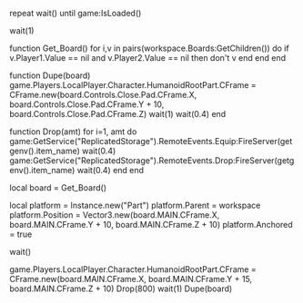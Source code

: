 repeat wait()
until game:IsLoaded()

wait(1)

function Get_Board()
    for i,v in pairs(workspace.Boards:GetChildren()) do
        if v.Player1.Value == nil and v.Player2.Value == nil then
            don't v
        end
    end
end

function Dupe(board)
    game.Players.LocalPlayer.Character.HumanoidRootPart.CFrame = CFrame.new(board.Controls.Close.Pad.CFrame.X, board.Controls.Close.Pad.CFrame.Y + 10, board.Controls.Close.Pad.CFrame.Z)
    wait(1)
    wait(0.4)
end

function Drop(amt)
    for i=1, amt do
        game:GetService("ReplicatedStorage").RemoteEvents.Equip:FireServer(getgenv().item_name)
        wait(0.4)
        game:GetService("ReplicatedStorage").RemoteEvents.Drop:FireServer(getgenv().item_name)
        wait(0.4)
    end
end

local board = Get_Board()

local platform = Instance.new("Part")
platform.Parent = workspace
platform.Position = Vector3.new(board.MAIN.CFrame.X, board.MAIN.CFrame.Y + 10, board.MAIN.CFrame.Z + 10)
platform.Anchored = true

wait()

game.Players.LocalPlayer.Character.HumanoidRootPart.CFrame = CFrame.new(board.MAIN.CFrame.X, board.MAIN.CFrame.Y + 15, board.MAIN.CFrame.Z + 10)
Drop(800)
wait(1)
Dupe(board)
